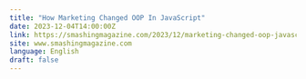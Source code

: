 ```yaml
---
title: "How Marketing Changed OOP In JavaScript"
date: 2023-12-04T14:00:00Z
link: https://smashingmagazine.com/2023/12/marketing-changed-oop-javascript/?utm_medium=RSS&utm_source=news.12bit.vn
site: www.smashingmagazine.com
language: English
draft: false
---
```

